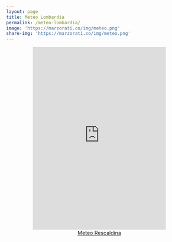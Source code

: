 ```yaml
---
layout: page
title: Meteo Lombardia
permalink: /meteo-lombardia/
image: 'https://marzorati.co/img/meteo.png'
share-img: 'https://marzorati.co/img/meteo.png'
---
```

<center>
<iframe src="https://astrogeo.va.it/meteo/widget/widget.php?colore=blu&temperatura=true" style="width:360px;height:495px; border:none"></iframe>
<br>
<a id='wdgt_612494687c73adef448b4568' href='https://www.3bmeteo.com/meteo/rescaldina/'>Meteo Rescaldina</a>
<script type="text/javascript">
var wid='612494687c73adef448b4568';
(function() {
	var wdgt = document.createElement('script'); wdgt.type = 'text/javascript'; wdgt.async = true;
	wdgt.src = '//widget.3bmeteo.com/widget.js';
	var s = document.getElementsByTagName('script')[0]; s.parentNode.insertBefore(wdgt, s);
})();
</script>
</center>